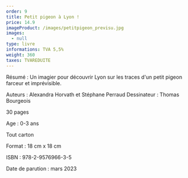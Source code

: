 ```yaml
---
order: 9
title: Petit pigeon à Lyon !
price: 14.9
imageProduct: /images/petitpigeon_previsu.jpg
images:
  - null
type: livre
informations: TVA 5,5%
weight: 360
taxes: TVAREDUITE
---
```

Résumé : Un imagier pour découvrir Lyon sur les traces d'un petit pigeon farceur et imprévisible. 

Auteurs : Alexandra Horvath et Stéphane Perraud Dessinateur : Thomas Bourgeois

30 pages

Age : 0-3 ans

Tout carton

Format : 18 cm x 18 cm

ISBN : 978-2-9576966-3-5

Date de parution : mars 2023




